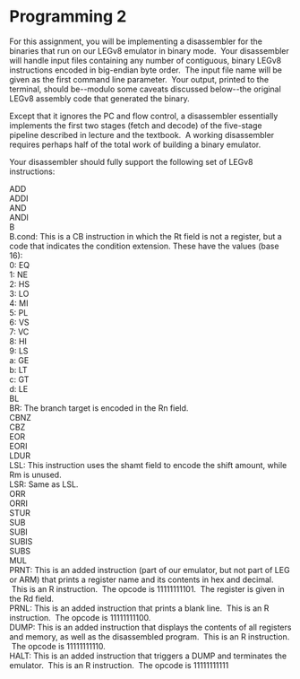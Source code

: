 # Programming 2

For this assignment, you will be implementing a disassembler for the binaries that run on our LEGv8 emulator in binary mode.  Your disassembler will handle input files containing any number of contiguous, binary LEGv8 instructions encoded in big-endian byte order.  The input file name will be given as the first command line parameter.  Your output, printed to the terminal, should be--modulo some caveats discussed below--the original LEGv8 assembly code that generated the binary.

Except that it ignores the PC and flow control, a disassembler essentially implements the first two stages (fetch and decode) of the five-stage pipeline described in lecture and the textbook.  A working disassembler requires perhaps half of the total work of building a binary emulator.

Your disassembler should fully support the following set of LEGv8 instructions:

ADD  
ADDI   
AND   
ANDI   
B  
B.cond: This is a CB instruction in which the Rt field is not a register, but a code that indicates the condition extension. These have the values (base 16):  
    0: EQ  
    1: NE  
    2: HS  
    3: LO  
    4: MI  
    5: PL  
    6: VS  
    7: VC  
    8: HI  
    9: LS  
    a: GE  
    b: LT  
    c: GT  
    d: LE  
BL  
BR: The branch target is encoded in the Rn field.  
CBNZ  
CBZ  
EOR  
EORI  
LDUR  
LSL: This instruction uses the shamt field to encode the shift amount, while Rm is unused.  
LSR: Same as LSL.  
ORR  
ORRI  
STUR  
SUB  
SUBI  
SUBIS  
SUBS  
MUL  
PRNT: This is an added instruction (part of our emulator, but not part of LEG or ARM) that prints a register name and its contents in hex and decimal.  This is an R instruction.  The opcode is 11111111101.  The register is given in the Rd field.  
PRNL: This is an added instruction that prints a blank line.  This is an R instruction.  The opcode is 11111111100.  
DUMP: This is an added instruction that displays the contents of all registers and memory, as well as the disassembled program.  This is an R instruction.  The opcode is 11111111110.  
HALT: This is an added instruction that triggers a DUMP and terminates the emulator.  This is an R instruction.  The opcode is 11111111111 
